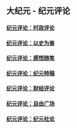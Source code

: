 ## 大纪元 - 纪元评论

#### [纪元评论：时政评论](indexes/nsc1025/README.md?04280330)
#### [纪元评论：以史为鉴](indexes/nsc1028/README.md?04280330)
#### [纪元评论：感悟随笔](indexes/nsc1035/README.md?04280330)
#### [纪元评论：纪元特稿](indexes/nsc424/README.md?04280330)
#### [纪元评论：财经评论](indexes/nsc1026/README.md?04280330)
#### [纪元评论：自由广场](indexes/nsc993/README.md?04280330)
#### [纪元评论：纪元社论](indexes/nsc422/README.md?04280330)
